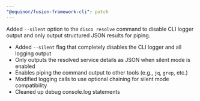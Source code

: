 ```yaml
---
"@equinor/fusion-framework-cli": patch
---
```


Added `--silent` option to the `disco resolve` command to disable CLI logger output and only output structured JSON results for piping.

- Added `--silent` flag that completely disables the CLI logger and all logging output
- Only outputs the resolved service details as JSON when silent mode is enabled
- Enables piping the command output to other tools (e.g., `jq`, `grep`, etc.)
- Modified logging calls to use optional chaining for silent mode compatibility
- Cleaned up debug console.log statements
